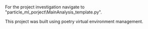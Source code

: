 For the project investigation navigate to "particle_ml_porject\MainAnalysis_template.py".

This project was built using poetry virtual environment management.